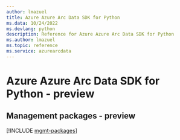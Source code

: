 ```yaml
---
author: lmazuel
title: Azure Azure Arc Data SDK for Python
ms.data: 10/24/2022
ms.devlang: python
description: Reference for Azure Azure Arc Data SDK for Python
ms.author: lmazuel
ms.topic: reference
ms.service: azurearcdata
---
```

# Azure Azure Arc Data SDK for Python - preview

## Management packages - preview
[!INCLUDE [mgmt-packages](azure-arc-data-mgmt-index.md)]